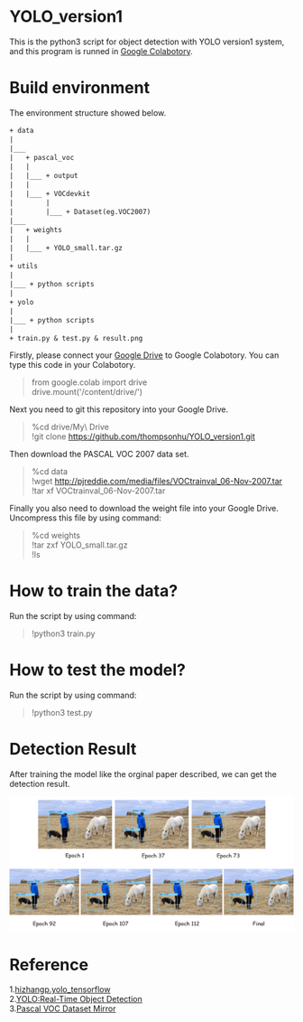 # YOLO_version1
This is the python3 script for object detection with YOLO version1 system, and this program is runned in [Google Colabotory](https://colab.research.google.com).

# Build environment
The environment structure showed below.
```
+ data
|
|___ 
|   + pascal_voc
|   |
|   |___ + output
|   |
|   |___ + VOCdevkit
|        |
|        |___ + Dataset(eg.VOC2007)
|___ 
|   + weights
|   |
|   |___ + YOLO_small.tar.gz
|   
+ utils
|
|___ + python scripts
|
+ yolo
|
|___ + python scripts
|
+ train.py & test.py & result.png
```

Firstly, please connect your [Google Drive](https://drive.google.com) to Google Colabotory. You can type this code in your Colabotory.

> from google.colab import drive  
drive.mount('/content/drive/')

Next you need to git this repository into your Google Drive.

> %cd drive/My\ Drive  
!git clone https://github.com/thompsonhu/YOLO_version1.git

Then download the PASCAL VOC 2007 data set.

> %cd data  
!wget http://pjreddie.com/media/files/VOCtrainval_06-Nov-2007.tar  
!tar xf VOCtrainval_06-Nov-2007.tar

Finally you also need to download the weight file into your Google Drive. Uncompress this file by using command:

> %cd weights  
!tar zxf YOLO_small.tar.gz  
!ls

# How to train the data?
Run the script by using command:

> !python3 train.py

# How to test the model?
Run the script by using command:

> !python3 test.py

# Detection Result
After training the model like the orginal paper described, we can get the detection result.

![alt-text](result.PNG "Detection Result")

# Reference
1.[hizhangp.yolo_tensorflow](https://github.com/hizhangp/yolo_tensorflow)  
2.[YOLO:Real-Time Object Detection](https://pjreddie.com/darknet/yolo/)  
3.[Pascal VOC Dataset Mirror](https://pjreddie.com/projects/pascal-voc-dataset-mirror/)
